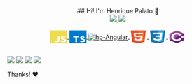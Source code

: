 <div align="center">
  ## Hi! I'm Henrique Palato 👋
</div>

<div align="center">
  <a href="https://github.com/HenriquePalato">
  <img height="180em" src="https://github-readme-stats.vercel.app/api?username=henriquepalato&show_icons=true&theme=dracula&include_all_commits=true&count_private=true"/>
  <img height="180em" src="https://github-readme-stats.vercel.app/api/top-langs/?username=henriquepalato&layout=compact&langs_count=7&theme=dracula"/>
</div>

<div align="center" style="display: inline_block"><br>
  <img align="center" alt="hp-Js" height="30" width="40" src="https://raw.githubusercontent.com/devicons/devicon/master/icons/javascript/javascript-plain.svg">
  <img align="center" alt="hp-Ts" height="30" width="40" src="https://raw.githubusercontent.com/devicons/devicon/master/icons/typescript/typescript-plain.svg">
  <img align="center" alt="hp-Angular" height="30" width="40" src="https://user-images.githubusercontent.com/47873590/135457607-de07c702-2acf-4c57-aa9a-abd1d6fea194.png">
  <img align="center" alt="hp-HTML" height="30" width="40" src="https://raw.githubusercontent.com/devicons/devicon/master/icons/html5/html5-original.svg">
  <img align="center" alt="hp-CSS" height="30" width="40" src="https://raw.githubusercontent.com/devicons/devicon/master/icons/css3/css3-original.svg">
  <img align="center" alt="hp-Csharp" height="30" width="40" src="https://raw.githubusercontent.com/devicons/devicon/master/icons/csharp/csharp-original.svg">
</div>

  ##
 
<div> 
  <a href="https://www.linkedin.com/in/henriquepalato/" target="_blank"><img src="https://img.shields.io/badge/-LinkedIn-%230077B5?style=for-the-badge&logo=linkedin&logoColor=white" target="_blank"></a>
  <a href="https://youtube.com/@henriquepalato" target="_blank"><img src="https://img.shields.io/badge/YouTube-FF0000?style=for-the-badge&logo=youtube&logoColor=white" target="_blank"></a>
  <a href = "mailto:henrique.palato@gmail.com"><img src="https://img.shields.io/badge/-Gmail-%23333?style=for-the-badge&logo=gmail&logoColor=white" target="_blank"></a>
  <a href="https://www.instagram.com/henriquepalato/" target="_blank"><img src="https://img.shields.io/badge/-Instagram-%23E4405F?style=for-the-badge&logo=instagram&logoColor=white" target="_blank"></a>
 <br>
  
Thanks! :heart:[](url)
</div>
